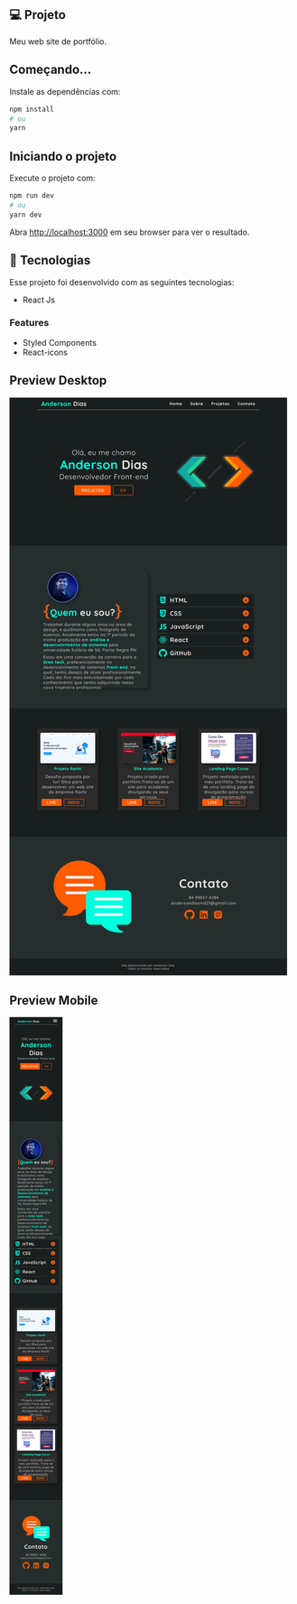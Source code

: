 ## 💻 Projeto

Meu web site de portfólio.

## Começando...

Instale as dependências com:

```bash
npm install
# ou
yarn 
```

## Iniciando o projeto

Execute o projeto com:

```bash
npm run dev
# ou
yarn dev
```

Abra [http://localhost:3000](http://localhost:3000) em seu browser para ver o resultado.

## 🚀 Tecnologias

Esse projeto foi desenvolvido com as seguintes tecnologias:

- React Js

### Features

- Styled Components
- React-icons

## Preview Desktop 

![Projeto finance](/github/layout-site.png)

## Preview Mobile 

![Projeto finance](/github/mobile.png)